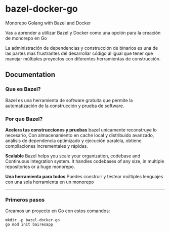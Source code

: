 # bazel-docker-go
Monorepo Golang with Bazel and Docker

Vas a aprender a utilizar Bazel y Docker como una opción para la creación de monorepo en Go 

La administración de dependencias y construcción de binarios es una de las partes mas frustrantes del desarrollar código al igual que tener que manejar múltiples proyectos con diferentes herramientas de construcción.

## Documentation
### Que es Bazel?
Bazel es una herramienta de software gratuita que permite la automatización de la construcción y prueba de software. 

### Por que Bazel?
<strong>Acelera tus construcciones y pruebas</strong>
bazel unicamente reconstruye lo necesario, Con almacenamiento en caché local y distribuido avanzado, análisis de dependencia optimizado y ejecución paralela, obtiene compilaciones incrementales y rápidas.

<strong>Scalable</strong>
Bazel helps you scale your organization, codebase and Continuous Integration system. It handles codebases of any size, in multiple repositories or a huge monorepo.

<strong>Una herramienta para todos</strong>
Puedes construir y testear múltiples lenguajes con una sola herramienta en un monorepo

---
### Primeros pasos 
Creamos un proyecto en Go con estos comandos:
```
mkdir -p bazel-docker-go
go mod init bairesapp
```




